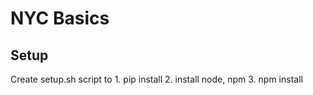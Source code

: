# NYC Basics

## Setup
Create setup.sh script to
    1. pip install
    2. install node, npm 
    3. npm install
